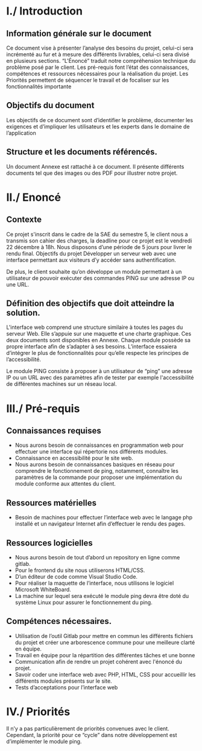 # I./ Introduction

## Information générale sur le document

Ce document vise à présenter l’analyse des besoins du projet, celui-ci sera incrémenté au fur et à mesure des différents livrables, celui-ci sera divisé en plusieurs sections. “L'Énoncé” traduit notre compréhension technique du problème posé par le client. Les pré-requis font l’état des connaissances, compétences et ressources nécessaires pour la réalisation du projet. Les Priorités permettent de séquencer le travail et de focaliser sur les fonctionnalités importante

## Objectifs du document

Les objectifs de ce document sont d’identifier le problème, documenter les exigences et d’impliquer les utilisateurs et les experts dans le domaine de l’application

## Structure et les documents référencés.

Un document Annexe est rattaché à ce document. Il présente différents documents tel que des images ou des PDF pour illustrer notre projet.

# II./ Enoncé

## Contexte

Ce projet s'inscrit dans le cadre de la SAE du semestre 5, le client nous a transmis son cahier des charges, la deadline pour ce projet est le vendredi 22 décembre à 18h. Nous disposons d’une période de 5 jours pour livrer le rendu final.
Objectifs du projet
Développer un serveur web avec une interface permettant aux visiteurs d’y accéder sans authentification.

De plus, le client souhaite qu’on développe un module permettant à un utilisateur de pouvoir exécuter des commandes PING sur une adresse IP ou une URL.

## Définition des objectifs que doit atteindre la solution.

L'interface web comprend une structure similaire à toutes les pages du serveur Web. Elle s’appuie sur une maquette et une charte graphique. Ces deux documents sont disponibles en Annexe. Chaque module possède sa propre interface afin de s’adapter à ses besoins.
L’interface essaiera d’intégrer le plus de fonctionnalités pour qu’elle respecte les principes de l’accessibilité.

Le module PING consiste à proposer à un utilisateur de “ping” une adresse IP ou un URL avec des paramètres afin de tester par exemple l'accessibilité de différentes machines sur un réseau local. 

# III./ Pré-requis

## Connaissances requises

- Nous aurons besoin de connaissances en programmation web pour effectuer une interface qui répertorie nos différents modules.
- Connaissance en accessibilité pour le site web.
- Nous aurons besoin de connaissances basiques en réseau pour comprendre le fonctionnement de ping, notamment, connaître les paramètres de la commande pour proposer une implémentation du module conforme aux attentes du client.

## Ressources matérielles

- Besoin de machines pour effectuer l’interface web avec le langage php installé et un navigateur Internet afin d’effectuer le rendu des pages.

## Ressources logicielles

- Nous aurons besoin de tout d’abord un repository en ligne comme gitlab.
- Pour le frontend du site nous utiliserons HTML/CSS.
- D’un éditeur de code comme Visual Studio Code.
- Pour réaliser la maquette de l’interface, nous utilisons le logiciel Microsoft WhiteBoard.
- La machine sur lequel sera exécuté le module ping devra être doté du système Linux pour assurer le fonctionnement du ping.

## Compétences nécessaires.

- Utilisation de l’outil Gitlab pour mettre en commun les différents fichiers du projet et créer une arborescence commune pour une meilleure clarté en équipe.
- Travail en équipe pour la répartition des différentes tâches et une bonne 
- Communication afin de rendre un projet cohérent avec l'énoncé du projet.
- Savoir coder une interface web avec PHP, HTML, CSS pour accueillir les différents modules présents sur le site.
- Tests d’acceptations pour l’interface web

# IV./ Priorités

Il n’y a pas particulièrement de priorités convenues avec le client. 
Cependant, la priorité pour ce “cycle” dans notre développement est d’implémenter le module ping.